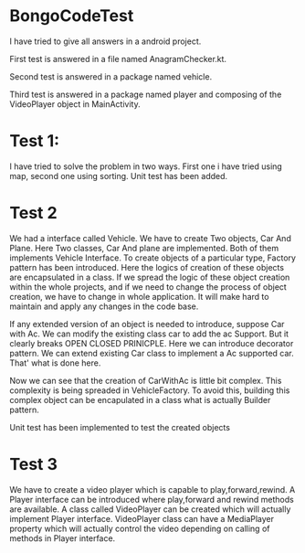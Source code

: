 # BongoCodeTest
I have tried to give all answers in a android project.

First test is answered in a file named AnagramChecker.kt.

Second test is answered in a package named vehicle.

Third test is answered in a package named player and composing of the VideoPlayer object in MainActivity.

# Test 1:
I have tried to solve the problem in two ways. First one i have tried using map, second one using sorting. 
Unit test has been added.

# Test 2
We had a interface called Vehicle. We have to create Two objects, Car And Plane.
Here Two classes, Car And plane are implemented. Both of them implements Vehicle Interface.
To create objects of a particular type, Factory pattern has been introduced. Here the logics of creation of these objects are encapsulated in a class. If we spread the logic of these object creation within the whole projects, and if we need to change the process of object creation, we have to change in whole application. It will make hard to maintain and apply any changes in the code base.

If any extended version of an object is needed to introduce, suppose Car with Ac. We can modify the existing class car to add the ac Support. But it clearly breaks OPEN CLOSED PRINICPLE. Here we can introduce decorator pattern. We can extend existing Car class to implement a Ac supported car. That' what is done here.

Now we can see that the creation of CarWithAc is little bit complex. This complexity is being spreaded in VehicleFactory. To avoid this, building this complex object can be encapulated in a class what is actually Builder pattern.

Unit test has been implemented to test the created objects

# Test 3
We have to create a video player which is capable to play,forward,rewind. A Player interface can be introduced where play,forward and rewind methods are available. A class called VideoPlayer can be created which will actually implement Player interface. VideoPlayer class can have a MediaPlayer property which will actually control the video depending on calling of methods in Player interface.

